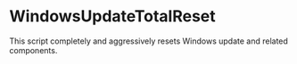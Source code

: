# WindowsUpdateTotalReset
This script completely and aggressively resets Windows update and related components.
